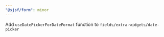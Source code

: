 ```yaml
---
"@sjsf/form": minor
---
```


Add `useDatePickerForDateFormat` function to `fields/extra-widgets/date-picker`
